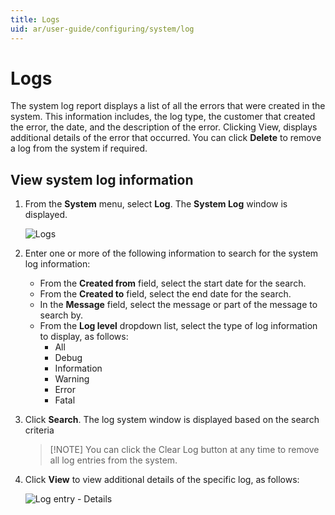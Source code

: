 ```yaml
---
title: Logs
uid: ar/user-guide/configuring/system/log
---
```


# Logs

The system log report displays a list of all the errors that were created in the system. This information includes, the log type, the customer that created the error, the date, and the description of the error. Clicking View, displays additional details of the error that occurred. You can click **Delete** to remove a log from the system if required.

## View system log information

1. From the **System** menu, select **Log**. The **System Log** window is displayed.
    
    ![Logs](_static/log/log.png)

2. Enter one or more of the following information to search for the system log information:
    
    * From the **Created from** field, select the start date for the search.
    * From the **Created to** field, select the end date for the search.
    * In the **Message** field, select the message or part of the message to search by.
    * From the **Log level** dropdown list, select the type of log information to display, as follows: 
      * All
      * Debug
      * Information
      * Warning
      * Error
      * Fatal
3. Click **Search**. The log system window is displayed based on the search criteria
    
    > [!NOTE] You can click the Clear Log button at any time to remove all log entries from the system.

4. Click **View** to view additional details of the specific log, as follows:
    
    ![Log entry - Details](_static/log/log-details.jpg)
